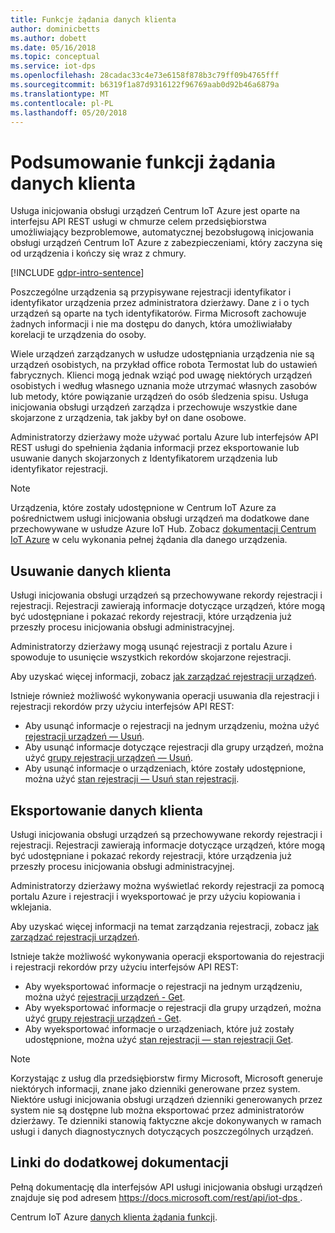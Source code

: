 ```yaml
---
title: Funkcje żądania danych klienta
author: dominicbetts
ms.author: dobett
ms.date: 05/16/2018
ms.topic: conceptual
ms.service: iot-dps
ms.openlocfilehash: 28cadac33c4e73e6158f878b3c79ff09b4765fff
ms.sourcegitcommit: b6319f1a87d9316122f96769aab0d92b46a6879a
ms.translationtype: MT
ms.contentlocale: pl-PL
ms.lasthandoff: 05/20/2018
---
```

# <a name="summary-of-customer-data-request-features"></a>Podsumowanie funkcji żądania danych klienta

Usługa inicjowania obsługi urządzeń Centrum IoT Azure jest oparte na interfejsu API REST usługi w chmurze celem przedsiębiorstwa umożliwiający bezproblemowe, automatycznej bezobsługową inicjowania obsługi urządzeń Centrum IoT Azure z zabezpieczeniami, który zaczyna się od urządzenia i kończy się wraz z chmury.

[!INCLUDE [gdpr-intro-sentence](../../includes/gdpr-intro-sentence.md)]

Poszczególne urządzenia są przypisywane rejestracji identyfikator i identyfikator urządzenia przez administratora dzierżawy. Dane z i o tych urządzeń są oparte na tych identyfikatorów. Firma Microsoft zachowuje żadnych informacji i nie ma dostępu do danych, która umożliwiałaby korelacji te urządzenia do osoby.

Wiele urządzeń zarządzanych w usłudze udostępniania urządzenia nie są urządzeń osobistych, na przykład office robota Termostat lub do ustawień fabrycznych. Klienci mogą jednak wziąć pod uwagę niektórych urządzeń osobistych i według własnego uznania może utrzymać własnych zasobów lub metody, które powiązanie urządzeń do osób śledzenia spisu. Usługa inicjowania obsługi urządzeń zarządza i przechowuje wszystkie dane skojarzone z urządzenia, tak jakby był on dane osobowe.

Administratorzy dzierżawy może używać portalu Azure lub interfejsów API REST usługi do spełnienia żądania informacji przez eksportowanie lub usuwanie danych skojarzonych z Identyfikatorem urządzenia lub identyfikator rejestracji.

> [!NOTE]
> Urządzenia, które zostały udostępnione w Centrum IoT Azure za pośrednictwem usługi inicjowania obsługi urządzeń ma dodatkowe dane przechowywane w usłudze Azure IoT Hub. Zobacz [dokumentacji Centrum IoT Azure](../iot-hub/iot-hub-customer-data-requests.md) w celu wykonania pełnej żądania dla danego urządzenia.

## <a name="deleting-customer-data"></a>Usuwanie danych klienta

Usługi inicjowania obsługi urządzeń są przechowywane rekordy rejestracji i rejestracji. Rejestracji zawierają informacje dotyczące urządzeń, które mogą być udostępniane i pokazać rekordy rejestracji, które urządzenia już przeszły procesu inicjowania obsługi administracyjnej.

Administratorzy dzierżawy mogą usunąć rejestracji z portalu Azure i spowoduje to usunięcie wszystkich rekordów skojarzone rejestracji.

Aby uzyskać więcej informacji, zobacz [jak zarządzać rejestracji urządzeń](how-to-manage-enrollments.md).

Istnieje również możliwość wykonywania operacji usuwania dla rejestracji i rejestracji rekordów przy użyciu interfejsów API REST:

* Aby usunąć informacje o rejestracji na jednym urządzeniu, można użyć [rejestracji urządzeń — Usuń](https://docs.microsoft.com/rest/api/iot-dps/deviceenrollment/delete).
* Aby usunąć informacje dotyczące rejestracji dla grupy urządzeń, można użyć [grupy rejestracji urządzeń — Usuń](https://docs.microsoft.com/rest/api/iot-dps/deviceenrollmentgroup/delete).
* Aby usunąć informacje o urządzeniach, które zostały udostępnione, można użyć [stan rejestracji — Usuń stan rejestracji](https://docs.microsoft.com/rest/api/iot-dps/registrationstate/deleteregistrationstate).

## <a name="exporting-customer-data"></a>Eksportowanie danych klienta

Usługi inicjowania obsługi urządzeń są przechowywane rekordy rejestracji i rejestracji. Rejestracji zawierają informacje dotyczące urządzeń, które mogą być udostępniane i pokazać rekordy rejestracji, które urządzenia już przeszły procesu inicjowania obsługi administracyjnej.

Administratorzy dzierżawy można wyświetlać rekordy rejestracji za pomocą portalu Azure i rejestracji i wyeksportować je przy użyciu kopiowania i wklejania.

Aby uzyskać więcej informacji na temat zarządzania rejestracji, zobacz [jak zarządzać rejestracji urządzeń](how-to-manage-enrollments.md).

Istnieje także możliwość wykonywania operacji eksportowania do rejestracji i rejestracji rekordów przy użyciu interfejsów API REST:

* Aby wyeksportować informacje o rejestracji na jednym urządzeniu, można użyć [rejestracji urządzeń - Get](https://docs.microsoft.com/rest/api/iot-dps/deviceenrollment/get).
* Aby wyeksportować informacje o rejestracji dla grupy urządzeń, można użyć [grupy rejestracji urządzeń - Get](https://docs.microsoft.com/rest/api/iot-dps/deviceenrollmentgroup/get).
* Aby wyeksportować informacje o urządzeniach, które już zostały udostępnione, można użyć [stan rejestracji — stan rejestracji Get](https://docs.microsoft.com/rest/api/iot-dps/registrationstate/getregistrationstate).

> [!NOTE]
> Korzystając z usług dla przedsiębiorstw firmy Microsoft, Microsoft generuje niektórych informacji, znane jako dzienniki generowane przez system. Niektóre usługi inicjowania obsługi urządzeń dzienniki generowanych przez system nie są dostępne lub można eksportować przez administratorów dzierżawy. Te dzienniki stanowią faktyczne akcje dokonywanych w ramach usługi i danych diagnostycznych dotyczących poszczególnych urządzeń.

## <a name="links-to-additional-documentation"></a>Linki do dodatkowej dokumentacji

Pełną dokumentację dla interfejsów API usługi inicjowania obsługi urządzeń znajduje się pod adresem [ https://docs.microsoft.com/rest/api/iot-dps ](https://docs.microsoft.com/rest/api/iot-dps).

Centrum IoT Azure [danych klienta żądania funkcji](../iot-hub/iot-hub-customer-data-requests.md).